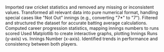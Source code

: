 Imported raw cricket statistics and removed any missing or inconsistent values.
Transformed all relevant data into pure numerical format, handling special cases like "Not Out" innings (e.g., converting "7*" to "7").
Filtered and structured the dataset for accurate batting average calculations.
Computed career progression statistics, mapping innings numbers to runs scored
Used Matplotlib to create interactive graphs, plotting Innings Runs (y-axis) vs. Innings Number (x-axis).
Identified trends in performance and consistency between both players.
